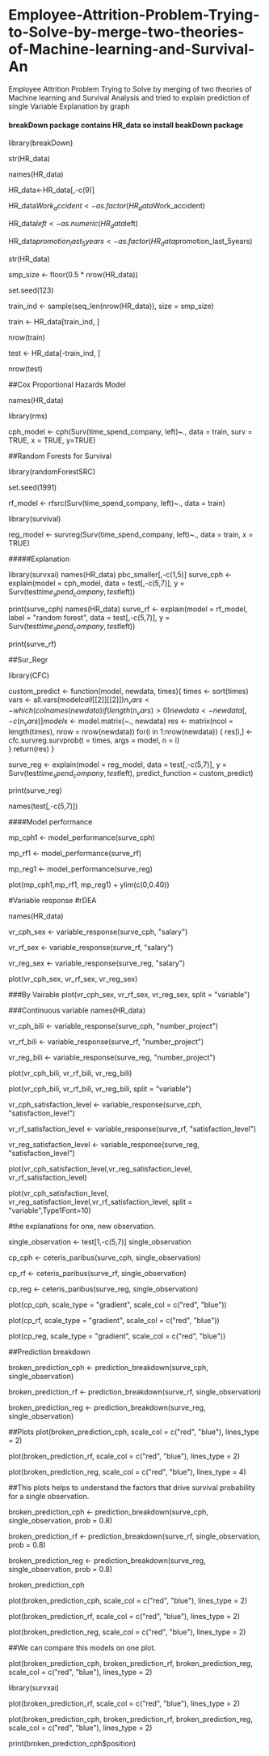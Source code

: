 # Employee-Attrition-Problem-Trying-to-Solve-by-merge-two-theories-of-Machine-learning-and-Survival-An
Employee Attrition Problem Trying to Solve by merging of two theories of Machine learning and Survival Analysis and tried to explain prediction of single Variable Explanation by graph 




#### breakDown package contains HR_data so install beakDown package
library(breakDown)

str(HR_data)

names(HR_data)

HR_data<-HR_data[,-c(9)]

HR_data$Work_accident<-as.factor(HR_data$Work_accident)

HR_data$left<-as.numeric(HR_data$left)

HR_data$promotion_last_5years<-as.factor(HR_data$promotion_last_5years)

str(HR_data)

smp_size <- floor(0.5 * nrow(HR_data))

set.seed(123)

train_ind <- sample(seq_len(nrow(HR_data)), size = smp_size)

train <- HR_data[train_ind, ]

nrow(train)

test <- HR_data[-train_ind, ]

nrow(test)

##Cox Proportional Hazards Model

names(HR_data)

library(rms)

cph_model <- cph(Surv(time_spend_company, left)~., data = train, surv = TRUE, x = TRUE, y=TRUE)


##Random Forests for Survival

library(randomForestSRC)

set.seed(1991)

rf_model <- rfsrc(Surv(time_spend_company, left)~., data = train)

library(survival)

reg_model <- survreg(Surv(time_spend_company, left)~., data = train, x = TRUE)

#####Explanation

library(survxai)
names(HR_data)
pbc_smaller[,-c(1,5)]
surve_cph <- explain(model = cph_model,
                     data = test[,-c(5,7)], 
                     y = Surv(test$time_spend_company, test$left))

print(surve_cph)
names(HR_data)
surve_rf <- explain(model = rf_model, 
                    label = "random forest",
                    data = test[,-c(5,7)], 
                    y = Surv(test$time_spend_company, test$left))

print(surve_rf)


 ##Sur_Regr

library(CFC)

custom_predict <- function(model, newdata, times){
  times <- sort(times)
  vars <- all.vars(model$call[[2]][[2]])
  n_vars <- which(colnames(newdata) %in% vars)
  if(length(n_vars)>0){
    newdata <- newdata[,-c(n_vars)]
  }
  model$x <- model.matrix(~., newdata)
  res <- matrix(ncol = length(times), nrow = nrow(newdata))
  for(i in 1:nrow(newdata)) {
    res[i,] <- cfc.survreg.survprob(t = times, args = model, n = i)    
  }
  return(res)
}

surve_reg <- explain(model = reg_model,
                     data = test[,-c(5,7)], 
                     y = Surv(test$time_spend_company, test$left),
                     predict_function = custom_predict)

print(surve_reg)

names(test[,-c(5,7)])

####Model performance

mp_cph1 <- model_performance(surve_cph)

mp_rf1 <- model_performance(surve_rf)

mp_reg1 <- model_performance(surve_reg)

plot(mp_cph1,mp_rf1, mp_reg1) + ylim(c(0,0.40))

  #Variable response
#rDEA

names(HR_data)

vr_cph_sex <- variable_response(surve_cph, "salary")

vr_rf_sex <- variable_response(surve_rf, "salary")

vr_reg_sex <- variable_response(surve_reg, "salary")

plot(vr_cph_sex, vr_rf_sex, vr_reg_sex)

 ###By Vairable 
plot(vr_cph_sex, vr_rf_sex, vr_reg_sex, split = "variable")

###Continuous variable
names(HR_data)

vr_cph_bili <- variable_response(surve_cph, "number_project")

vr_rf_bili <- variable_response(surve_rf, "number_project")

vr_reg_bili <- variable_response(surve_reg, "number_project")

plot(vr_cph_bili, vr_rf_bili, vr_reg_bili)

plot(vr_cph_bili, vr_rf_bili, vr_reg_bili, split = "variable")




vr_cph_satisfaction_level <- variable_response(surve_cph, "satisfaction_level")

vr_rf_satisfaction_level <- variable_response(surve_rf, "satisfaction_level")

vr_reg_satisfaction_level <- variable_response(surve_reg, "satisfaction_level")

plot(vr_cph_satisfaction_level,vr_reg_satisfaction_level, vr_rf_satisfaction_level)

plot(vr_cph_satisfaction_level, vr_reg_satisfaction_level,vr_rf_satisfaction_level, split = "variable",Type1Font=10)

#the explanations for one, new observation.

single_observation <- test[1,-c(5,7)]
single_observation

cp_cph <- ceteris_paribus(surve_cph, single_observation)

cp_rf <- ceteris_paribus(surve_rf, single_observation)

cp_reg <- ceteris_paribus(surve_reg, single_observation)

plot(cp_cph, scale_type = "gradient", scale_col = c("red", "blue"))

plot(cp_rf, scale_type = "gradient", scale_col = c("red", "blue"))


plot(cp_reg, scale_type = "gradient", scale_col = c("red", "blue"))
 

##Prediction breakdown

broken_prediction_cph <- prediction_breakdown(surve_cph, single_observation)

broken_prediction_rf <- prediction_breakdown(surve_rf, single_observation)

broken_prediction_reg <- prediction_breakdown(surve_reg, single_observation)

 ##Plots
plot(broken_prediction_cph, scale_col = c("red", "blue"), lines_type = 2)

plot(broken_prediction_rf, scale_col = c("red", "blue"), lines_type = 2)

plot(broken_prediction_reg, scale_col = c("red", "blue"), lines_type = 4)

##This plots helps to understand the factors that drive survival probability for a single observation.     


broken_prediction_cph <- prediction_breakdown(surve_cph, single_observation, prob = 0.8)

broken_prediction_rf <- prediction_breakdown(surve_rf, single_observation, prob = 0.8)

broken_prediction_reg <- prediction_breakdown(surve_reg, single_observation, prob = 0.8)

broken_prediction_cph

plot(broken_prediction_cph, scale_col = c("red", "blue"), lines_type = 2)

plot(broken_prediction_rf, scale_col = c("red", "blue"), lines_type = 2)

plot(broken_prediction_reg, scale_col = c("red", "blue"), lines_type = 2)


##We can compare this models on one plot.

plot(broken_prediction_cph, broken_prediction_rf, broken_prediction_reg, scale_col = c("red", "blue"), lines_type = 2)

library(survxai)

plot(broken_prediction_rf, scale_col = c("red", "blue"), lines_type = 2)

plot(broken_prediction_cph, broken_prediction_rf, broken_prediction_reg, scale_col = c("red", "blue"), lines_type = 2)


print(broken_prediction_cph$position)
